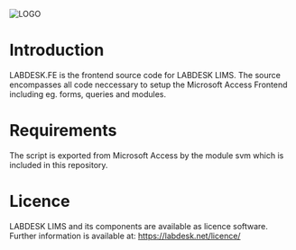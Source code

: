 ![LOGO](https://github.com/user-attachments/assets/56d40260-8dec-4ee1-90c4-ee9ce22335fe)


# Introduction
LABDESK.FE is the frontend source code for LABDESK LIMS. The source encompasses all code neccessary to setup the Microsoft Access Frontend including eg. forms, queries and modules.

# Requirements
The script is exported from Microsoft Access by the module svm which is included in this repository.

# Licence
LABDESK LIMS and its components are available as licence software. Further information is available at: https://labdesk.net/licence/
